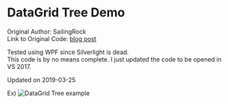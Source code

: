 # DataGrid Tree Demo

Original Author: SailingRock  
Link to Original Code: [blog post](https://blogs.msdn.microsoft.com/mrochon/2009/10/16/displaying-hierarchical-data-in-the-datagrid/)  

Tested using WPF since Silverlight is dead.  
This code is by no means complete. I just updated the code to be opened in VS 2017.

Updated on 2019-03-25

Ex)
![DataGrid Tree example](https://github.com/NickVandermaarel/datagridtreedemo/master/Ex/dg_tree_ex.PNG)